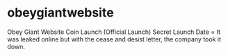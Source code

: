 # obeygiantwebsite
Obey Giant Website Coin Launch (Official Launch)
Secret Launch Date = It was leaked online but with the cease and desist letter, the company took it down. 
